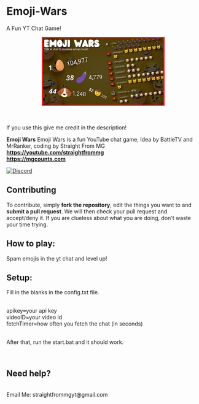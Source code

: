 # Emoji-Wars
A Fun YT Chat Game!

<p align="center">
  <img src="./images/thumbnail.jpg"/>
</p>
<br/>

If you use this give me credit in the description!

**Emoji Wars** Emoji Wars is a fun YouTube chat game, Idea by BattleTV and MrRanker, coding by Straight From MG
**https://youtube.com/straightfrommg**
<br>
**https://mgcounts.com**

[![Discord](https://img.shields.io/discord/736996801638563921?label=chat&logo=discord&logoColor=white&style=for-the-badge)](https://discord.gg/UsEfksU)

## Contributing
To contribute, simply **fork the repository**, edit the things you want to and **submit a pull request**.
We will then check your pull request and accept/deny it.
If you are clueless about what you are doing, don't waste your time trying.

## How to play:
Spam emojis in the yt chat and level up!
<br>
## Setup: 
Fill in the blanks in the config.txt file.

<br>
apikey=your api key
<br>
videoID=your video id
<br>
fetchTimer=how often you fetch the chat (in seconds)
<br>
<br>


After that, run the start.bat and it should work.

<br>

## Need help? 
<br>
Email Me: straightfrommgyt@gmail.com

